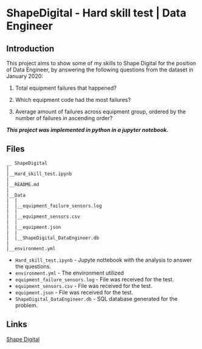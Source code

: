 # ShapeDigital - Hard skill test | Data Engineer

## Introduction

This project aims to show some of my skills to Shape Digital for the position of Data Engineer, by answering the following questions from the dataset in January 2020:

1. Total equipment failures that happened?

2. Which equipment code had the most failures?

3. Average amount of failures across equipment group, ordered by the number of failures in ascending order?

***This project was implemented in python in a jupyter notebook.***

## Files


```
__ ShapeDigital
|
|__Hard_skill_test.ipynb
|
|__README.md
|
|__Data
|  |
|  |__equipment_failure_sensors.log
|  |
|  |__equipment_sensors.csv
|  |
|  |__equipment.json
|  |
|  |__ShapeDigital_DataEngineer.db
|
|__environment.yml
```

* `Hard_skill_test.ipynb` - Jupyte nottebook with the analysis to answer the questions.
* `environment.yml` - The environment utilized
* `equipment_failure_sensors.log` - File was received for the test.
* `equipment_sensors.csv` - File was received for the test.
* `equipment.json` - File was received for the test.
* `ShapeDigital_DataEngineer.db` - SQL database generated for the problem.

## Links

[Shape Digital](https://shapedigital.com/)